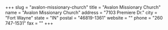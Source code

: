 +++
slug = "avalon-missionary-church"
title = "Avalon Missionary Church"
name = "Avalon Missionary Church"
address = "7103 Premiere Dr."
city = "Fort Wayne"
state = "IN"
postal = "46819-1361"
website = ""
phone = "260 747-1531"
fax = ""
+++
